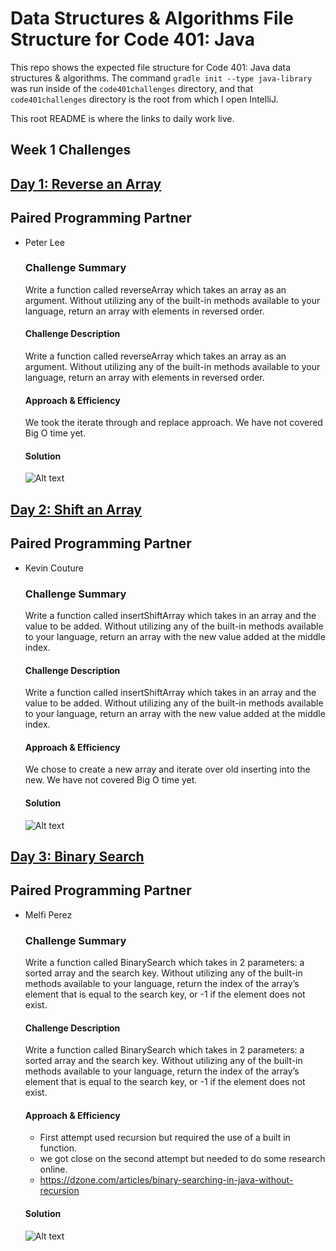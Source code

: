 # Data Structures & Algorithms File Structure for Code 401: Java

This repo shows the expected file structure for Code 401: Java data structures & algorithms. The command `gradle init --type java-library` was run inside of the `code401challenges` directory, and that `code401challenges` directory is the root from which I open IntelliJ.

This root README is where the links to daily work live.

## Week 1 Challenges
## [Day 1: Reverse an Array](./code401challenges/src/main/java/code401challenges/ArrayReverse.java)  
  
## Paired Programming Partner
* Peter Lee

  ### Challenge Summary
  Write a function called reverseArray which takes an array as an argument. Without utilizing any of the built-in methods available to your language, return an array with elements in reversed order.
  
  #### Challenge Description
  Write a function called reverseArray which takes an array as an argument. Without utilizing any of the built-in methods available to your language, return an array with elements in reversed order.
  
  #### Approach & Efficiency
  We took the iterate through and replace approach. We have not covered Big O time yet.
  
  #### Solution
  ![Alt text](./assets/array_reverse.jpg?raw=true 'Reverse Array')
  
  
## [Day 2: Shift an Array](./code401challenges/src/main/java/code401challenges/ArraryShift.java)
  
## Paired Programming Partner
* Kevin Couture

  ### Challenge Summary
  Write a function called insertShiftArray which takes in an array and the value to be added. Without utilizing any of the built-in methods available to your language, return an array with the new value added at the middle index.
  
  #### Challenge Description
  Write a function called insertShiftArray which takes in an array and the value to be added. Without utilizing any of the built-in methods available to your language, return an array with the new value added at the middle index.
  
  #### Approach & Efficiency
  We chose to create a new array and iterate over old inserting into the new. We have not covered Big O time yet.
  
  #### Solution
  ![Alt text](./assets/array_shift.jpg?raw=true 'Shift Array')

  
## [Day 3: Binary Search](./code401challenges/src/main/java/code401challenges/BinarySearch.java)

## Paired Programming Partner
* Melfi Perez
  
  ### Challenge Summary
  Write a function called BinarySearch which takes in 2 parameters: a sorted array and the search key. Without utilizing any of the built-in methods available to your language, return the index of the array’s element that is equal to the search key, or -1 if the element does not exist.
  
  #### Challenge Description
  Write a function called BinarySearch which takes in 2 parameters: a sorted array and the search key. Without utilizing any of the built-in methods available to your language, return the index of the array’s element that is equal to the search key, or -1 if the element does not exist.
  
  #### Approach & Efficiency
  * First attempt used recursion but required the use of a built in function. 
  * we got close on the second attempt but needed to do some research online.
  * https://dzone.com/articles/binary-searching-in-java-without-recursion
  
  #### Solution
  ![Alt text](./assets/binary_search.jpg?raw=true 'Binary Search')


